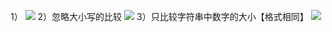 1）
![](https://tva1.sinaimg.cn/large/0081Kckwly1gly4vy1kf8j308o081tak.jpg)
2）忽略大小写的比较
![](https://tva1.sinaimg.cn/large/0081Kckwly1gly4w5qs9wj30bk093gni.jpg)
3）只比较字符串中数字的大小【格式相同】
![](https://tva1.sinaimg.cn/large/0081Kckwly1gly4wefctkj30af024wf7.jpg)
